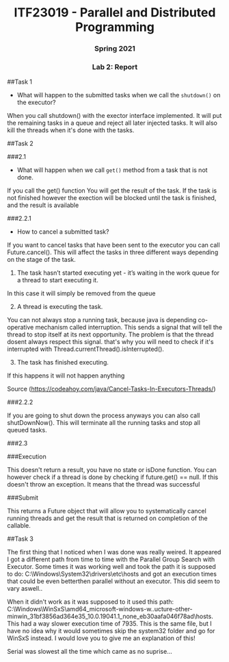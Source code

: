 <h1 align="center"> ITF23019 - Parallel and Distributed Programming </h1>
<h3 align="center"> Spring 2021 </h2>
<h3 align="center"> Lab 2: Report </h2>

##Task 1 
* What will happen to the submitted tasks when we call the `shutdown()` on the executor?

When you call shutdown() with the exector interface implemented. It will put the remaining tasks in a queue and reject all later injected tasks. It will also kill the threads when it's done with the tasks. 


##Task 2 

###2.1
* What will happen when we call `get()` method from a task that is not done.

If you call the get() function You will get the result of the task. If the task is not finished however the exection will be blocked until the task is finished, and the result is available  

###2.2.1
* How to cancel a submitted task?

If you want to cancel tasks that have been sent to the executor you can call Future.cancel(). This will affect the tasks in three different ways depending on the stage of the task. 

1.  The task hasn’t started executing yet - it’s waiting in the work queue for a thread to start executing it.

In this case it will simply be removed from the queue 
    
2.  A thread is executing the task.

You can not always stop a running task, because java is depending co-operative mechanism called interruption. This sends a signal that will tell the thread to stop itself at its next opportunity. 
The problem is that the thread dosent always respect this signal. that's why you will need to check if it's interrupted with Thread.currentThread().isInterrupted().
    
3.  The task has finished executing.

If this happens it will not happen anything 


Source (https://codeahoy.com/java/Cancel-Tasks-In-Executors-Threads/)

###2.2.2

If you are going to shut down the process anyways you can also call shutDownNow(). This will terminate all the running tasks and stop all queued tasks. 

###2.3 

###Execution 

This  doesn't return a result, you have no state or isDone function. You can however check if a thread is done by checking if future.get() == null. If this doesn't throw an exception. It means that the thread was successful 

###Submit 

This returns a Future object that will allow you to systematically cancel running threads and get the result that is returned on completion of the callable. 


##Task 3 

The first thing that I noticed when I was done was really weired. It appeared I got a different path from time to time with the Parallel Group Search with Executor. Some times it was working well and took the path it is supposed to do:
C:\Windows\System32\drivers\etc\hosts and got an execution times that could be even betterthen parallel without an executor. This did seem to vary aswell.. 

When it didn't work as it was supposed to it used this path: C:\Windows\WinSxS\amd64_microsoft-windows-w..ucture-other-minwin_31bf3856ad364e35_10.0.19041.1_none_eb30aafa046f78ad\hosts. 
This had a way slower execution time of 7935. This is the same file, but I have no idea why it would sometimes skip the system32 folder and go for WinSxS instead. 
I would love you to give me an explanation of this! 

Serial was slowest all the time which came as no suprise...






